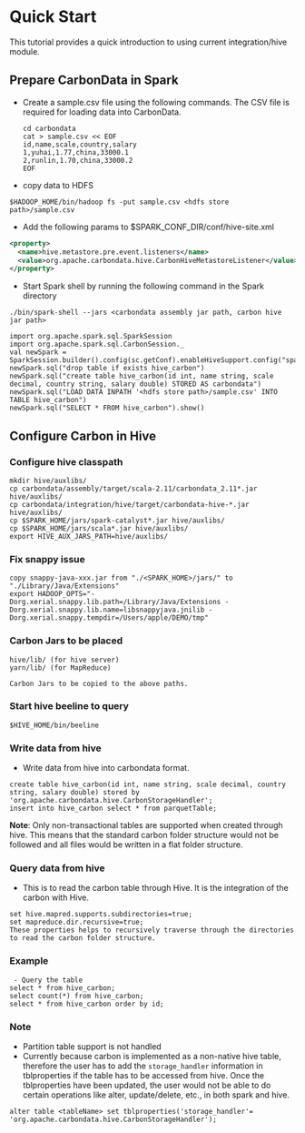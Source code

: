<!--
    Licensed to the Apache Software Foundation (ASF) under one or more 
    contributor license agreements.  See the NOTICE file distributed with
    this work for additional information regarding copyright ownership. 
    The ASF licenses this file to you under the Apache License, Version 2.0
    (the "License"); you may not use this file except in compliance with 
    the License.  You may obtain a copy of the License at

      http://www.apache.org/licenses/LICENSE-2.0

    Unless required by applicable law or agreed to in writing, software 
    distributed under the License is distributed on an "AS IS" BASIS, 
    WITHOUT WARRANTIES OR CONDITIONS OF ANY KIND, either express or implied.
    See the License for the specific language governing permissions and 
    limitations under the License.
-->

# Quick Start
This tutorial provides a quick introduction to using current integration/hive module.

## Prepare CarbonData in Spark
* Create a sample.csv file using the following commands. The CSV file is required for loading data into CarbonData.

  ```
  cd carbondata
  cat > sample.csv << EOF
  id,name,scale,country,salary
  1,yuhai,1.77,china,33000.1
  2,runlin,1.70,china,33000.2
  EOF
  ```

* copy data to HDFS

```
$HADOOP_HOME/bin/hadoop fs -put sample.csv <hdfs store path>/sample.csv
```

* Add the following params to $SPARK_CONF_DIR/conf/hive-site.xml
```xml
<property>
  <name>hive.metastore.pre.event.listeners</name>
  <value>org.apache.carbondata.hive.CarbonHiveMetastoreListener</value>
</property>
```
* Start Spark shell by running the following command in the Spark directory

```
./bin/spark-shell --jars <carbondata assembly jar path, carbon hive jar path>
```

```
import org.apache.spark.sql.SparkSession
import org.apache.spark.sql.CarbonSession._
val newSpark = SparkSession.builder().config(sc.getConf).enableHiveSupport.config("spark.sql.extensions","org.apache.spark.sql.CarbonExtensions").getOrCreate()
newSpark.sql("drop table if exists hive_carbon")
newSpark.sql("create table hive_carbon(id int, name string, scale decimal, country string, salary double) STORED AS carbondata")
newSpark.sql("LOAD DATA INPATH '<hdfs store path>/sample.csv' INTO TABLE hive_carbon")
newSpark.sql("SELECT * FROM hive_carbon").show()
```

## Configure Carbon in Hive
### Configure hive classpath
```
mkdir hive/auxlibs/
cp carbondata/assembly/target/scala-2.11/carbondata_2.11*.jar hive/auxlibs/
cp carbondata/integration/hive/target/carbondata-hive-*.jar hive/auxlibs/
cp $SPARK_HOME/jars/spark-catalyst*.jar hive/auxlibs/
cp $SPARK_HOME/jars/scala*.jar hive/auxlibs/
export HIVE_AUX_JARS_PATH=hive/auxlibs/
```
### Fix snappy issue
```
copy snappy-java-xxx.jar from "./<SPARK_HOME>/jars/" to "./Library/Java/Extensions"
export HADOOP_OPTS="-Dorg.xerial.snappy.lib.path=/Library/Java/Extensions -Dorg.xerial.snappy.lib.name=libsnappyjava.jnilib -Dorg.xerial.snappy.tempdir=/Users/apple/DEMO/tmp"
```

### Carbon Jars to be placed
```
hive/lib/ (for hive server)
yarn/lib/ (for MapReduce)

Carbon Jars to be copied to the above paths.
```

### Start hive beeline to query
```
$HIVE_HOME/bin/beeline
```

### Write data from hive

 - Write data from hive into carbondata format.
 
 ```
create table hive_carbon(id int, name string, scale decimal, country string, salary double) stored by 'org.apache.carbondata.hive.CarbonStorageHandler';
insert into hive_carbon select * from parquetTable;
```

**Note**: Only non-transactional tables are supported when created through hive. This means that the standard carbon folder structure would not be followed and all files would be written in a flat folder structure.

### Query data from hive

 - This is to read the carbon table through Hive. It is the integration of the carbon with Hive.

```
set hive.mapred.supports.subdirectories=true;
set mapreduce.dir.recursive=true;
These properties helps to recursively traverse through the directories to read the carbon folder structure.
```

### Example
```
 - Query the table
select * from hive_carbon;
select count(*) from hive_carbon;
select * from hive_carbon order by id;
```

### Note
 - Partition table support is not handled
 - Currently because carbon is implemented as a non-native hive table, therefore the user has to add the `storage_handler` information in tblproperties if the table has to be accessed from hive. Once the tblproperties have been updated, the user would not be able to do certain operations like alter, update/delete, etc., in both spark and hive.
 
 ```
 alter table <tableName> set tblproperties('storage_handler'= 'org.apache.carbondata.hive.CarbonStorageHandler');
```


